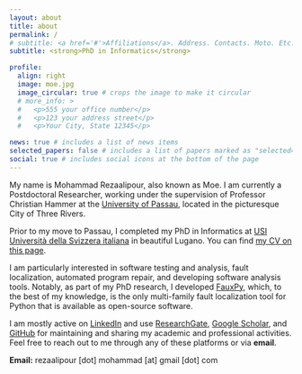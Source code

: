 ```yaml
---
layout: about
title: about
permalink: /
# subtitle: <a href='#'>Affiliations</a>. Address. Contacts. Moto. Etc.
subtitle: <strong>PhD in Informatics</strong>

profile:
  align: right
  image: moe.jpg
  image_circular: true # crops the image to make it circular
  # more_info: >
  #   <p>555 your office number</p>
  #   <p>123 your address street</p>
  #   <p>Your City, State 12345</p>

news: true # includes a list of news items
selected_papers: false # includes a list of papers marked as "selected={true}"
social: true # includes social icons at the bottom of the page
---
```


My name is Mohammad Rezaalipour, also known as Moe. 
I am currently a Postdoctoral Researcher, 
working under the supervision of Professor 
Christian Hammer at the 
[University of Passau](https://www.uni-passau.de/en/), 
located in the picturesque City of Three Rivers.

Prior to my move to Passau, I completed my PhD in Informatics at [USI Università della Svizzera italiana](https://www.usi.ch/en) in beautiful Lugano. You can find [my CV on this page](/cv/).

I am particularly interested in software testing and analysis, fault localization, automated program repair, and developing software analysis tools. Notably, as part of my PhD research, I developed [FauxPy](https://github.com/atom-sw/fauxpy), which, to the best of my knowledge, is the only multi-family fault localization tool for Python that is available as open-source software.

I am mostly active on
[LinkedIn](https://www.linkedin.com/in/m-rezaalipour) 
and use
[ResearchGate](https://www.researchgate.net/profile/Mohammad-Rezaalipour-2),
[Google Scholar](https://scholar.google.com/citations?user=CuQ9I_YAAAAJ),
and 
[GitHub](https://github.com/mohrez86)
for maintaining and sharing my academic and professional activities.
Feel free to reach out to me through any of these platforms or via **email**.

**Email:** rezaalipour [dot] mohammad [at] gmail [dot] com


<!-- Write your biography here. Tell the world about yourself. Link to your favorite [subreddit](http://reddit.com). You can put a picture in, too. The code is already in, just name your picture `prof_pic.jpg` and put it in the `img/` folder.

Put your address / P.O. box / other info right below your picture. You can also disable any of these elements by editing `profile` property of the YAML header of your `_pages/about.md`. Edit `_bibliography/papers.bib` and Jekyll will render your [publications page](/al-folio/publications/) automatically.

Link to your social media connections, too. This theme is set up to use [Font Awesome icons](https://fontawesome.com/) and [Academicons](https://jpswalsh.github.io/academicons/), like the ones below. Add your Facebook, Twitter, LinkedIn, Google Scholar, or just disable all of them. -->
